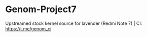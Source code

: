 # Genom-Project7
Upstreamed stock kernel source for lavender (Redmi Note 7) | CI: https://t.me/genom_ci
